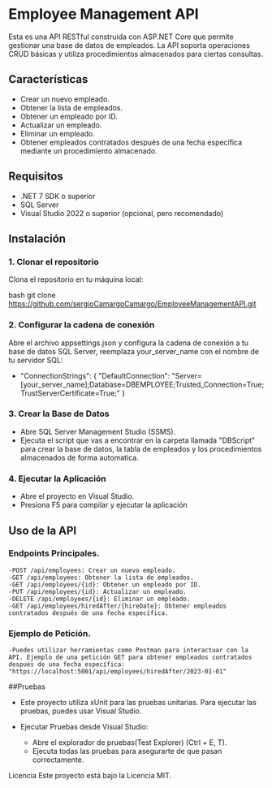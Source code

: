 # Employee Management API

Esta es una API RESTful construida con ASP.NET Core que permite gestionar una base de datos de empleados. La API soporta operaciones CRUD básicas y utiliza procedimientos almacenados para ciertas consultas.

## Características

- Crear un nuevo empleado.
- Obtener la lista de empleados.
- Obtener un empleado por ID.
- Actualizar un empleado.
- Eliminar un empleado.
- Obtener empleados contratados después de una fecha específica mediante un procedimiento almacenado.

## Requisitos

- .NET 7 SDK o superior
- SQL Server
- Visual Studio 2022 o superior (opcional, pero recomendado)

## Instalación

### 1. Clonar el repositorio

Clona el repositorio en tu máquina local:

bash
git clone https://github.com/sergioCamargoCamargo/EmployeeManagementAPI.git


### 2. Configurar la cadena de conexión
Abre el archivo appsettings.json y configura la cadena de conexión a tu base de datos SQL Server, reemplaza your_server_name con el nombre de tu servidor SQL:

-	"ConnectionStrings": {
		"DefaultConnection": "Server=[your_server_name];Database=DBEMPLOYEE;Trusted_Connection=True;TrustServerCertificate=True;"
	}
	

### 3. Crear la Base de Datos

- Abre SQL Server Management Studio (SSMS).
- Ejecuta el script que vas a encontrar en la carpeta llamada "DBScript" para crear la base de datos, la tabla de empleados y los procedimientos almacenados de forma automatica.


### 4. Ejecutar la Aplicación
- Abre el proyecto en Visual Studio.
- Presiona F5 para compilar y ejecutar la aplicación


## Uso de la API
### Endpoints Principales.
	-POST /api/employees: Crear un nuevo empleado.
	-GET /api/employees: Obtener la lista de empleados.
	-GET /api/employees/{id}: Obtener un empleado por ID.
	-PUT /api/employees/{id}: Actualizar un empleado.
	-DELETE /api/employees/{id}: Eliminar un empleado.
	-GET /api/employees/hiredAfter/{hireDate}: Obtener empleados contratados después de una fecha específica.

### Ejemplo de Petición.
	-Puedes utilizar herramientas como Postman para interactuar con la API. Ejemplo de una petición GET para obtener empleados contratados después de una fecha específica: "https://localhost:5001/api/employees/hiredAfter/2023-01-01"

##Pruebas

- Este proyecto utiliza xUnit para las pruebas unitarias. Para ejecutar las pruebas, puedes usar Visual Studio.

- Ejecutar Pruebas desde Visual Studio:
	- Abre el explorador de pruebas(Test Explorer) (Ctrl + E, T).
	- Ejecuta todas las pruebas para asegurarte de que pasan correctamente.
	
Licencia
Este proyecto está bajo la Licencia MIT.
